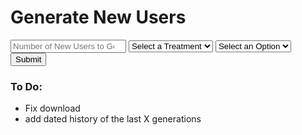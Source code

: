 # Generate New Users

<form>
    <input type="number" id="generate-number" placeholder="Number of New Users to Generate" min="1" required>
    <select id="generate-treatment">
        <option disabled selected>Select a Treatment</option>
    </select>
    <select id="generate-option">
        <option disabled selected>Select an Option</option>
    </select>
    <button id="generate-button">Submit</button>
</form>

### To Do:

+ Fix download
+ add dated history of the last X generations